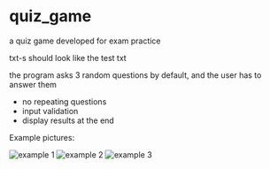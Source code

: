# quiz_game
a quiz game developed for exam practice

txt-s should look like the test txt

the program asks 3 random questions by default, and the user has to answer them
 - no repeating questions
 - input validation
 - display results at the end

Example pictures:

![example 1](https://i.postimg.cc/mrCJKBX8/pic1.png)
![example 2](https://i.postimg.cc/YSPBBdMC/pic3.png)
![example 3](https://i.postimg.cc/sgtbnvcM/pic2.png)
